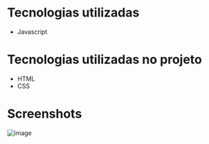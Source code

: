 # Tecnologias utilizadas
* Javascript
  
# Tecnologias utilizadas no projeto
* HTML
* CSS

# Screenshots
![image](https://github.com/MatheusCostaVaz/delicias-royal/assets/105075092/6d2f9cfc-1052-4f39-b498-62392442eda2)


